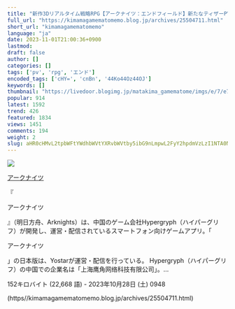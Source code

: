 ```yaml
---
title: "新作3Dリアルタイム戦略RPG【アークナイツ：エンドフィールド】新たなティザーPV・ゲームプレイ動画が公開 "
full_url: "https://kimamagamematomemo.blog.jp/archives/25504711.html"
short_url: "kimamagamematomemo"
language: "ja"
date: 2023-11-01T21:00:36+0900
lastmod: 
draft: false
author: []
categories: []
tags: ['pv', 'rpg', 'エンド']
encoded_tags: ['cHY=', 'cnBn', '44Ko44Oz44OJ']
keywords: []
thumbnail: "https://livedoor.blogimg.jp/matakima_gamematome/imgs/e/7/e7a85159-s.jpg"
popular: 914
latest: 1592
trend: 426
featured: 1834
views: 1451
comments: 194
weight: 2
slug: aHR0cHMvL2tpbWFtYWdhbWVtYXRvbWVtby5ibG9nLmpwL2FyY2hpdmVzLzI1NTA0NzExLmh0bWw=
---
```


![](https://livedoor.blogimg.jp/matakima_gamematome/imgs/e/7/e7a85159-s.jpg)

<div><a title='アークナイツ' href='https//ja.wikipedia.org/wiki/%E3%82%A2%E3%83%BC%E3%82%AF%E3%83%8A%E3%82%A4%E3%83%84' target='_blank'><p>アークナイツ</p></a> <p class='searchresult'>『<p>アークナイツ</p>』（明日方舟、Arknights）は、中国のゲーム会社Hypergryph（ハイパーグリフ）が開発し、運営・配信されているスマートフォン向けゲームアプリ。「<p>アークナイツ</p>」の日本版は、Yostarが運営・配信を行っている。 Hypergryph（ハイパーグリフ）の中国での企業名は「上海鹰角网络科技有限公司」。…</p> <p class='mw-search-result-data'>152キロバイト (22,668 語) - 2023年10月28日 (土) 0948</p></div>

(https//kimamagamematomemo.blog.jp/archives/25504711.html)
